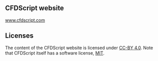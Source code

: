 ## CFDScript website
<a href="https://www.cfdscript.com/" target="_blank">www.cfdscript.com</a>

## Licenses

The content of the CFDScript website is licensed under <a href="[./LICENSE](https://creativecommons.org/licenses/by/4.0/deed.en)" target="_blank">CC-BY 4.0</a>. Note that CFDScript itself has a software license, <a href="./LICENSE" target="_blank">MIT</a>. 